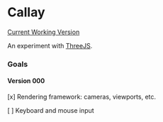 # Callay

[Current Working Version](http://fergk.com/callay/000/000index.html)

An experiment with [ThreeJS](#threejs).

### Goals

#### Version 000

[x] Rendering framework: cameras, viewports, etc.

[ ] Keyboard and mouse input
